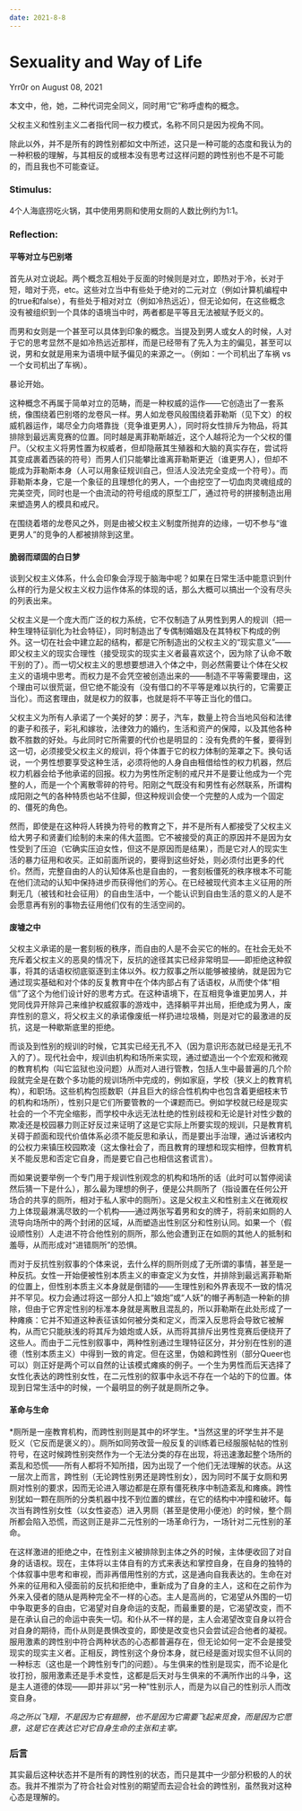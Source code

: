 ```yaml
---
date: 2021-8-8
---
```




# Sexuality and Way of Life

Yrr0r on August 08, 2021

本文中，他，她，二种代词完全同义，同时用“它”称呼虚构的概念。

父权主义和性别主义二者指代同一权力模式，名称不同只是因为视角不同。

除此以外，并不是所有的跨性别都如文中所述，这只是一种可能的态度和我认为的一种积极的理解，与其相反的或根本没有思考过这样问题的跨性别也不是不可能的，而且我也不可能查证。

### Stimulus:

4个人海底捞吃火锅，其中使用男厕和使用女厕的人数比例约为1:1。



### Reflection:

#### 平等对立与巴别塔

首先从对立说起。两个概念互相处于反面的时候则是对立，即热对于冷，长对于短，暗对于亮，etc。这些对立当中有些处于绝对的二元对立（例如计算机编程中的true和false），有些处于相对对立（例如冷热远近），但无论如何，在这些概念没有被组织到一个具体的语境当中时，两者都是平等且无法被赋予贬义的。

而男和女则是一个甚至可以具体到印象的概念。当提及到男人或女人的时候，人对于它的思考显然不是如冷热远近那样，而是已经带有了先入为主的偏见，甚至可以说，男和女就是用来为语境中赋予偏见的来源之一。（例如：一个司机出了车祸 vs 一个女司机出了车祸）。

暴论开始。

这种概念不再属于简单对立的范畴，而是一种权威的运作——它创造出了一套系统，像围绕着巴别塔的龙卷风一样。男人如龙卷风般围绕着菲勒斯（见下文）的权威机器运作，竭尽全力向塔靠拢（竞争谁更男人），同时将女性排斥为物品，将其排除到最远离竞赛的位置。同时越是离菲勒斯越近，这个人越将沦为一个父权的僵尸。（父权主义将男性置为权威者，但却隐蔽其生殖器和大脑的真实存在，尝试将其变成裹着西装的符号）而男人们只能攀比谁离菲勒斯更近（谁更男人），但却不能成为菲勒斯本身（人可以用象征规训自己，但活人没法完全变成一个符号）。而菲勒斯本身，它是一个象征的且理想化的男人，一个由挖空了一切血肉灵魂组成的完美空壳，同时也是一个由流动的符号组成的原型工厂，通过符号的拼接制造出用来塑造男人的模具和戒尺。

在围绕着塔的龙卷风之外，则是由被父权主义制度所抛弃的边缘，一切不参与“谁更男人”的竞争的人都被排除到这里。

#### 脆弱而顽固的白日梦

谈到父权主义体系，什么会印象会浮现于脑海中呢？如果在日常生活中能意识到什么样的行为是父权主义权力运作体系的体现的话，那么大概可以搞出一个没有尽头的列表出来。

父权主义是一个庞大而广泛的权力系统，它不仅制造了从男性到男人的规训（把一种生理特征驯化为社会特征），同时制造出了专偶制婚姻及在其特权下构成的例外。这一切在社会中建立起的结构，都是它所制造出的父权主义的“现实意义”——即父权主义的现实合理性（接受现实的现实主义者最喜欢这个，因为除了认命不敢干别的了）。而一切父权主义的思想要想进入个体之中，则必然需要让个体在父权主义的语境中思考。而权力是不会凭空被创造出来的——制造不平等需要理由，这个理由可以很荒诞，但它绝不能没有（没有借口的不平等是难以执行的，它需要正当化）。而这套理由，就是权力的叙事，也就是将不平等正当化的借口。

父权主义为所有人承诺了一个美好的梦：房子，汽车，数量上符合当地风俗和法律的妻子和孩子，彩礼和嫁妆，法律效力的婚约，生活和资产的保障，以及其他各种数不胜数的好处。与此同时它所需要的代价也是明显的：没有免费的午餐，要得到这一切，必须接受父权主义的规训，将个体置于它的权力体制的笼罩之下。换句话说，一个男性想要享受这种生活，必须将他的人身自由租借给性的权力机器，然后权力机器会给予他承诺的回报。权力为男性所定制的戒尺并不是要让他成为一个完整的人，而是一个个离散零碎的符号。阳刚之气既没有和男性有必然联系，所谓构成阳刚之气的各种特质也站不住脚，但这种规训会使一个完整的人成为一个固定的、僵死的角色。

然而，即使是在这种将人转换为符号的教育之下，并不是所有人都接受了父权主义给大男子和贤妻们绘制的未来的伟大蓝图。它不被接受的真正的原因并不是因为女性受到了压迫（它确实压迫女性，但这不是原因而是结果），而是它对人的现实生活的暴力征用和收买。正如前面所说的，要得到这些好处，则必须付出更多的代价。然而，完整自由的人的认知体系也是自由的，一套刻板僵死的秩序根本不可能在他们流动的认知中保持进步而获得他们的芳心。在已经被现代资本主义征用的所剩无几（被钱和社会征用）的自由生活中，一个能认识到自由生活的意义的人是不会愿意再有别的事物去征用他们仅有的生活空间的。

#### 废墟之中

父权主义承诺的是一套刻板的秩序，而自由的人是不会买它的帐的。在社会无处不充斥着父权主义的恶臭的情况下，反抗的途径其实已经非常明显——即拒绝这种叙事，将其的话语权彻底驱逐到主体以外。权力叙事之所以能够被接纳，就是因为它通过现实基础和对个体的反复教育中在个体内部占有了话语权，从而使个体“相信”了这个为他们设计好的思考方式。在这种语境下，在互相竞争谁更加男人，并党同伐异开除异己来维护权威叙事的游戏中，选择躺平并出局，拒绝成为男人，废弃性别的意义，将父权主义的承诺像废纸一样扔进垃圾桶，则是对它的最激进的反抗，这是一种歇斯底里的拒绝。

而谈及到性别的规训的时候，它其实已经无孔不入（因为意识形态就已经是无孔不入的了）。现代社会中，规训由机构和场所来实现，通过塑造出一个个宏观和微观的教育机构（叫它监狱也没问题）从而对人进行管教，包括人生中最普遍的几个阶段就完全是在数个多功能的规训场所中完成的，例如家庭，学校（狭义上的教育机构），和职场。这些机构包揽数职（并且巨大的综合性机构中也包含着更细枝末节的机构和场所），性别只是它们所要管教的一个课题而已。例如学校就已经是现实社会的一个不完全缩影，而学校中永远无法杜绝的性别歧视和无论是针对性少数的欺凌还是校园暴力则正好反过来证明了这是它实际上所要实现的规训，只是教育机关碍于颜面和现代价值体系必须不能反思和承认，而是要出手治理，通过诉诸校内的公权力来镇压校园欺凌（这太像社会了，而且教育的理想和现实相悖，但教育机关不能反思和否定它自身，而是要它自己也相信这套谎言）。

而如果说要举例一个专门用于规训性别观念的机构和场所的话（此时可以暂停阅读然后猜一下是什么），那么最为理想的例子，便是公共厕所了（指设置在任何公开场合的共享的厕所，相对于私人家中的厕所）。这是父权主义和性别主义在微观权力上体现最淋漓尽致的一个机构——通过两张写着男和女的牌子，将前来如厕的人流导向场所中的两个封闭的区域，从而塑造出性别区分和性别认同。如果一个（假设顺性别）人走进不符合他性别的厕所，那么他会遭到正在如厕的其他人的抵制和羞辱，从而形成对“进错厕所”的恐惧。

而对于反抗性别叙事的个体来说，去什么样的厕所则成了无所谓的事情，甚至是一种反抗。女性一开始便被性别本质主义的审查定义为女性，并排除到最远离菲勒斯的位置上，但性别本质主义本身就是倒错的——生理性别和外界表现不一致的情况并不罕见。权力会通过将这一部分人扣上“娘炮”或“人妖”的帽子再制造一种新的排除，但由于它界定性别的标准本身就是离散且混乱的，所以菲勒斯在此处形成了一种瘫痪：它并不知道这种表征该如何被分类和定义，而深入反思将会导致它被解构，从而它只能肤浅的将其斥为娘炮或人妖，从而将其排斥出男性竞赛后便绕开了这些人。而由于二元性别叙事中，两种性别通过生理特征区分，并分别在性别的道德（性别本质主义）中得到一致的肯定。但在这里，伪娘和跨性别（部分Queer也可以）则正好是两个可以自然的让该模式瘫痪的例子。一个生为男性而后天选择了女性化表达的跨性别女性，在二元性别的叙事中永远不存在一个站的下的位置。体现到日常生活中的时候，一个最明显的例子就是厕所之争。

#### 革命与生命

*厕所是一座教育机构，而跨性别则是其中的坏学生。*当然这里的坏学生并不是贬义（它反而是褒义的）。厕所如同劳改营一般反复的训练着已经服服帖帖的性别符号，在这时候跨性别突然作为一个无法分类的存在出现，将迅速激起整个场所的紊乱和恐慌——所有人都将不知所措，因为出现了一个他们无法理解的状态。从这一层次上而言，跨性别（无论跨性别男还是跨性别女），因为同时不属于女厕和男厕对性别的要求，因而无论进入哪边都是在原有僵死秩序中制造紊乱和瘫痪。跨性别犹如一颗在厕所的分类机器中找不到位置的螺丝，在它的结构中冲撞和破坏。每次当有跨性别女性（以女性姿态）进入男厕（甚至是使用小便池）的时候，整个厕所都会陷入恐慌，而这则正是非二元性别的一场革命行为，一场针对二元性别的革命。

在这样激进的拒绝之中，在性别主义被排除到主体之外的时候，主体便收回了对自身的话语权。现在，主体将以主体自有的方式来表达和掌控自身，在自身的独特的个体叙事中思考和审视，而非再借用性别的方式，这是通向自我表达的。生命在对外来的征用和入侵面前的反抗和拒绝中，重新成为了自身的主人，这和在之前作为外来入侵者的随从是两种完全不一样的心态。主人是高尚的，它渴望从外围的一切中争取更多的自由，它渴望对自身命运的支配，而最重要的是，它渴望改变，而不是在承认自己的命运中丧失一切。和仆从不一样的是，主人会渴望改变自身以符合对自身的期待，而仆从则是畏惧改变的，即使是改变也只会尝试迎合他者的凝视。服用激素的跨性别中符合两种状态的心态都普遍存在，但无论如何一定不会是接受现实的现实主义者。正相反，跨性别这个身份本身，就已经是面对现实但不认同的一种标志（这也是一个跨性别专门的问题）。与生俱来的性别是现实，而不论是化妆打扮，服用激素还是手术变性，这都是后天对与生俱来的不满所作出的斗争，这是主人道德的体现——即并非以“另一种”性别示人，而是为以自己的性别示人而改变自身。

*鸟之所以飞翔，不是因为它有翅膀，也不是因为它需要飞起来觅食，而是因为它愿意，这是它在表达它对它自身生命的主张和主宰。*

### 后言

其实最后这种状态并不是所有的跨性别的状态，而只是其中一少部分积极的人的状态。我并不推崇为了符合社会对性别的期望而去迎合社会的跨性别，虽然我对这种心态是理解的。